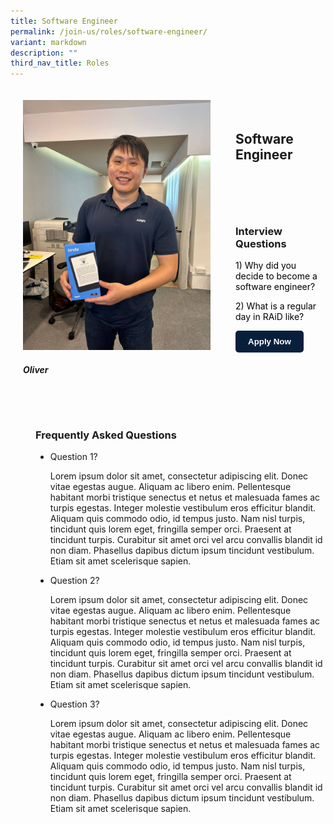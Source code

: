 ```yaml
---
title: Software Engineer
permalink: /join-us/roles/software-engineer/
variant: markdown
description: ""
third_nav_title: Roles
---
```

<style>
  .custom-container {
    display: flex;
    flex-wrap: wrap;
    gap: 20px;
    justify-content: center;
    padding: 20px;
  }

  .custom-card {
    overflow: hidden;
    transition: box-shadow 0.3s;
    width: 100%;
    max-width: 300px;
  }

  .custom-card img {
    width: 100%;
    height: auto;
  }

  .side-container {
    display: flex;
    flex-direction: column;
    gap: 20px;
    flex: 1;
  }

  .heading-container,
  .interview-container,
  .faq-container {
    padding: 20px;
    width: 100%;
  }

  .custom-button {
    background-color: #081f3c;
    color: #fff;
    font-weight: 600; 
    padding: 10px 20px;
    border: none;
    border-radius: 5px;
    cursor: pointer;
    transition: background-color 0.3s;
	  margin-right: auto;
  }

  .custom-button:hover {
    background-color: #050c16; 
  }
</style>

<div class="container mt-4 custom-container">

  <div class="custom-card col-md-6">
    <img alt="Software Engineer's Image" src="/images/photo_6080323418298889126_y.jpg">
    <div class="card-body">
      <h5 class="card-title has-text-centered">Oliver</h5>
    </div>
  </div>

  <div class="side-container col-md-6">
    <div class="heading-container">
      <h2 class="has-text-centered">Software Engineer</h2>
    </div>
    <div class="interview-container">
      <h3>Interview Questions</h3>
			<p><span style="color:black">1) Why did you decide to become a software engineer?</span></p>
      <p><span style="color:black">2) What is a regular day in RAiD like?</span></p>
      <button class="custom-button">Apply Now</button>
    </div>
  </div>

  <div class="col-md-12">
    <div class="faq-container">
      <h3>Frequently Asked Questions</h3>
      <ul>
        <li>Question 1?</li>
				<p>Lorem ipsum dolor sit amet, consectetur adipiscing elit. Donec vitae egestas augue. Aliquam ac libero enim. Pellentesque habitant morbi tristique senectus et netus et malesuada fames ac turpis egestas. Integer molestie vestibulum eros efficitur blandit. Aliquam quis commodo odio, id tempus justo. Nam nisl turpis, tincidunt quis lorem eget, fringilla semper orci. Praesent at tincidunt turpis. Curabitur sit amet orci vel arcu convallis blandit id non diam. Phasellus dapibus dictum ipsum tincidunt vestibulum. Etiam sit amet scelerisque sapien.</p>
        <li>Question 2?</li>
				<p>Lorem ipsum dolor sit amet, consectetur adipiscing elit. Donec vitae egestas augue. Aliquam ac libero enim. Pellentesque habitant morbi tristique senectus et netus et malesuada fames ac turpis egestas. Integer molestie vestibulum eros efficitur blandit. Aliquam quis commodo odio, id tempus justo. Nam nisl turpis, tincidunt quis lorem eget, fringilla semper orci. Praesent at tincidunt turpis. Curabitur sit amet orci vel arcu convallis blandit id non diam. Phasellus dapibus dictum ipsum tincidunt vestibulum. Etiam sit amet scelerisque sapien.</p>
        <li>Question 3?</li>
				<p>Lorem ipsum dolor sit amet, consectetur adipiscing elit. Donec vitae egestas augue. Aliquam ac libero enim. Pellentesque habitant morbi tristique senectus et netus et malesuada fames ac turpis egestas. Integer molestie vestibulum eros efficitur blandit. Aliquam quis commodo odio, id tempus justo. Nam nisl turpis, tincidunt quis lorem eget, fringilla semper orci. Praesent at tincidunt turpis. Curabitur sit amet orci vel arcu convallis blandit id non diam. Phasellus dapibus dictum ipsum tincidunt vestibulum. Etiam sit amet scelerisque sapien.</p>
      </ul>
    </div>
  </div>

</div>